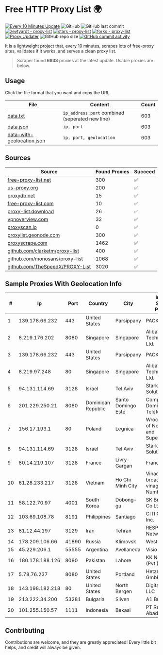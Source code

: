 
# Free HTTP Proxy List 🌍

[![Every 10 Minutes Update](https://github.com/mertguvencli/http-proxy-list/actions/workflows/main.yml/badge.svg?branch=main)](https://github.com/mertguvencli/http-proxy-list/actions/workflows/main.yml)
![GitHub](https://img.shields.io/github/license/mertguvencli/http-proxy-list)
![GitHub last commit](https://img.shields.io/github/last-commit/mertguvencli/http-proxy-list)
[![zevtyardt - proxy-list](https://img.shields.io/static/v1?label=zevtyardt&message=proxy-list&color=blue&logo=github)](https://github.com/zevtyardt/proxy-list "Go to GitHub repo")
[![stars - proxy-list](https://img.shields.io/github/stars/zevtyardt/proxy-list?style=social)](https://github.com/zevtyardt/proxy-list)
[![forks - proxy-list](https://img.shields.io/github/forks/zevtyardt/proxy-list?style=social)](https://github.com/zevtyardt/proxy-list)
[![Proxy Updater](https://github.com/zevtyardt/proxy-list/workflows/Proxy%20Updater/badge.svg)](https://github.com/zevtyardt/proxy-list/actions?query=workflow:"Proxy+Updater")
![GitHub repo size](https://img.shields.io/github/repo-size/zevtyardt/proxy-list)
[![GitHub commit activity](https://img.shields.io/github/commit-activity/m/zevtyardt/proxy-list?logo=commits)](https://github.com/zevtyardt/proxy-list/commits/main)

It is a lightweight project that, every 10 minutes, scrapes lots of free-proxy sites, validates if it works, and serves a clean proxy list.

> Scraper found **6833** proxies at the latest update. Usable proxies are below.

## Usage

Click the file format that you want and copy the URL.

|File|Content|Count|
|----|-------|-----|
|[data.txt](https://raw.githubusercontent.com/mertguvencli/http-proxy-list/main/proxy-list/data.txt)|`ip_address:port` combined (seperated new line)|603|
|[data.json](https://raw.githubusercontent.com/mertguvencli/http-proxy-list/main/proxy-list/data.json)|`ip, port`|603|
|[data-with-geolocation.json](https://raw.githubusercontent.com/mertguvencli/http-proxy-list/main/proxy-list/data-with-geolocation.json)|`ip, port, geolocation`|603|

## Sources

|Source|Found Proxies|Succeed|
|------|-------------|-------|
|[free-proxy-list.net](https://free-proxy-list.net)|300|✅|
|[us-proxy.org](https://www.us-proxy.org)|200|✅|
|[proxydb.net](http://proxydb.net)|15|✅|
|[free-proxy-list.com](https://free-proxy-list.com/?page=&port=&type%5B%5D=http&type%5B%5D=https&up_time=0&search=Search)|10|✅|
|[proxy-list.download](https://www.proxy-list.download/HTTP)|26|✅|
|[vpnoverview.com](https://vpnoverview.com/privacy/anonymous-browsing/free-proxy-servers)|32|✅|
|[proxyscan.io](https://www.proxyscan.io)|0|✅|
|[proxylist.geonode.com](https://proxylist.geonode.com/api/proxy-list?limit=300&page=1&sort_by=lastChecked&sort_type=desc&protocols=http,https)|300|✅|
|[proxyscrape.com](https://api.proxyscrape.com/v2/?request=displayproxies&protocol=http&timeout=10000&country=all&ssl=all&anonymity=all)|1462|✅|
|[github.com/clarketm/proxy-list](https://raw.githubusercontent.com/clarketm/proxy-list/master/proxy-list-raw.txt)|400|✅|
|[github.com/monosans/proxy-list](https://raw.githubusercontent.com/monosans/proxy-list/main/proxies/http.txt)|1068|✅|
|[github.com/TheSpeedX/PROXY-List](https://raw.githubusercontent.com/TheSpeedX/PROXY-List/master/http.txt)|3020|✅|


## Sample Proxies With Geolocation Info

|#|Ip|Port|Country|City|Internet Service Provider|
|-|--|----|-------|----|-------------------------|
|1|139.178.66.232|443|United States|Parsippany|PACKET-HOST|
|2|8.219.176.202|8080|Singapore|Singapore|Alibaba (US) Technology Co., Ltd.|
|3|139.178.66.232|443|United States|Parsippany|PACKET-HOST|
|4|8.219.97.248|80|Singapore|Singapore|Alibaba (US) Technology Co., Ltd.|
|5|94.131.114.69|3128|Israel|Tel Aviv|Stark Industries Solutions LTD|
|6|201.229.250.21|8080|Dominican Republic|Santo Domingo Este|Compañía Dominicana de Teléfonos S. A.|
|7|156.17.193.1|80|Poland|Legnica|Wroclaw Centre of Networking and Supercomputing|
|8|94.131.114.69|3128|Israel|Tel Aviv|Stark Industries Solutions LTD|
|9|80.14.219.107|3128|France|Livry-Gargan|France Telecom|
|10|61.28.233.217|3128|Vietnam|Ho Chi Minh City|Vinadata broadcast via vinagame AS Number|
|11|58.122.70.97|4001|South Korea|Dobong-gu|SK Broadband Co Ltd|
|12|103.69.108.78|8191|Philippines|Santiago|CITI Cableworld Inc.|
|13|81.12.44.197|3129|Iran|Tehran|RESPINA Networks|
|14|178.209.106.66|41890|Russia|Klimovsk|WestCall Ltd|
|15|45.229.206.1|55555|Argentina|Avellaneda|Visio RED SRL|
|16|180.178.188.126|8080|Pakistan|Lahore|KK Networks (Pvt.) Limited|
|17|5.78.76.237|8080|United States|Portland|Hetzner Online GmbH|
|18|143.198.182.218|80|United States|North Bergen|DigitalOcean, LLC|
|19|213.222.34.200|53281|Bulgaria|Sliven|A1 Bulgaria EAD|
|20|101.255.150.57|1111|Indonesia|Bekasi|PT Remala Abadi|



## Contributing

Contributions are welcome, and they are greatly appreciated! Every
little bit helps, and credit will always be given.

